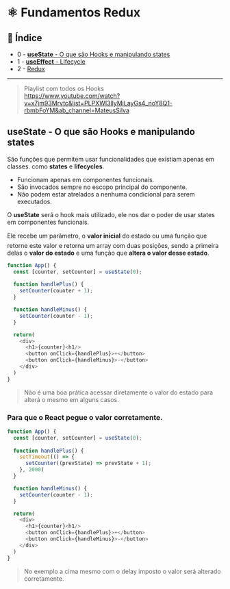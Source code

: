 # :atom_symbol: Fundamentos Redux

## :robot: Índice

- 0 - [**useState** - O que são Hooks e manipulando states](#0)
- 1 - [**useEffect** - Lifecycle ](#1)
- 2 - [Redux](#2)
****
> Playlist com todos os Hooks  
> https://www.youtube.com/watch?v=x7jm93Mrvtc&list=PLPXWI3llyMiLayGs4_noY8Q1-rbmbFoYM&ab_channel=MateusSilva

## <a name="0">**useState** - O que são Hooks e manipulando states</a>

São funções que permitem usar funcionalidades que existiam apenas em classes. como **states** e **lifecycles**.

- Funcionam apenas em componentes funcionais.
- São invocados sempre no escopo principal do componente.
- Não podem estar atrelados a nenhuma condicional para serem executados.

O **useState** será o hook mais utilizado, ele nos dar o poder de usar states em componentes funcionais.

Ele recebe um parâmetro, o **valor inicial** do estado ou uma função que retorne este valor e retorna um array com duas posições, sendo a primeira delas o **valor do estado** e uma função que **altera o valor desse estado**.

```js
function App() {
  const [counter, setCounter] = useState(0);
  
  function handlePlus() {
    setCounter(counter + 1);
  }

  function handleMinus() {
    setCounter(counter - 1);
  }

  return(
    <div>
      <h1>{counter}<h1/>
      <button onClick={handlePlus}>+</button>
      <button onClick={handleMinus}>-</button>
    </div>
  )
}
```

> Não é uma boa prática acessar diretamente o valor do estado para alterá o mesmo em alguns casos.

### Para que o React pegue o valor corretamente.

```js
function App() {
  const [counter, setCounter] = useState(0);
  
  function handlePlus() {
    setTimeout(() => {
      setCounter((prevState) => prevState + 1);
    }, 2000)
  }

  function handleMinus() {
    setCounter(counter - 1);
  }

  return(
    <div>
      <h1>{counter}<h1/>
      <button onClick={handlePlus}>+</button>
      <button onClick={handleMinus}>-</button>
    </div>
  )
}
```

> No exemplo a cima mesmo com o delay imposto o valor será alterado corretamente.